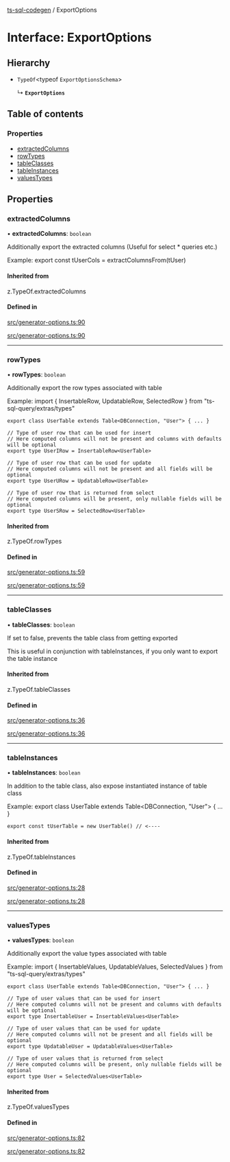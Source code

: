 [ts-sql-codegen](../README.md) / ExportOptions

# Interface: ExportOptions

## Hierarchy

- `TypeOf`<typeof `ExportOptionsSchema`\>

  ↳ **`ExportOptions`**

## Table of contents

### Properties

- [extractedColumns](ExportOptions.md#extractedcolumns)
- [rowTypes](ExportOptions.md#rowtypes)
- [tableClasses](ExportOptions.md#tableclasses)
- [tableInstances](ExportOptions.md#tableinstances)
- [valuesTypes](ExportOptions.md#valuestypes)

## Properties

### extractedColumns

• **extractedColumns**: `boolean`

Additionally export the extracted columns (Useful for select * queries etc.)

Example:
    export const tUserCols = extractColumnsFrom(tUser)

#### Inherited from

z.TypeOf.extractedColumns

#### Defined in

[src/generator-options.ts:90](https://github.com/lorefnon/ts-sql-codegen/blob/d0ec6e0/src/generator-options.ts#L90)

[src/generator-options.ts:90](https://github.com/lorefnon/ts-sql-codegen/blob/d0ec6e0/src/generator-options.ts#L90)

___

### rowTypes

• **rowTypes**: `boolean`

Additionally export the row types associated with table

Example:
    import { InsertableRow, UpdatableRow, SelectedRow } from "ts-sql-query/extras/types"

    export class UserTable extends Table<DBConnection, "User"> { ... }

    // Type of user row that can be used for insert
    // Here computed columns will not be present and columns with defaults will be optional
    export type UserIRow = InsertableRow<UserTable>

    // Type of user row that can be used for update
    // Here computed columns will not be present and all fields will be optional
    export type UserURow = UpdatableRow<UserTable>

    // Type of user row that is returned from select
    // Here computed columns will be present, only nullable fields will be optional
    export type UserSRow = SelectedRow<UserTable>

#### Inherited from

z.TypeOf.rowTypes

#### Defined in

[src/generator-options.ts:59](https://github.com/lorefnon/ts-sql-codegen/blob/d0ec6e0/src/generator-options.ts#L59)

[src/generator-options.ts:59](https://github.com/lorefnon/ts-sql-codegen/blob/d0ec6e0/src/generator-options.ts#L59)

___

### tableClasses

• **tableClasses**: `boolean`

If set to false, prevents the table class from getting exported

This is useful in conjunction with tableInstances, if you only want to
export the table instance

#### Inherited from

z.TypeOf.tableClasses

#### Defined in

[src/generator-options.ts:36](https://github.com/lorefnon/ts-sql-codegen/blob/d0ec6e0/src/generator-options.ts#L36)

[src/generator-options.ts:36](https://github.com/lorefnon/ts-sql-codegen/blob/d0ec6e0/src/generator-options.ts#L36)

___

### tableInstances

• **tableInstances**: `boolean`

In addition to the table class, also expose instantiated instance of table class

Example:
    export class UserTable extends Table<DBConnection, "User"> { ... }

    export const tUserTable = new UserTable() // <----

#### Inherited from

z.TypeOf.tableInstances

#### Defined in

[src/generator-options.ts:28](https://github.com/lorefnon/ts-sql-codegen/blob/d0ec6e0/src/generator-options.ts#L28)

[src/generator-options.ts:28](https://github.com/lorefnon/ts-sql-codegen/blob/d0ec6e0/src/generator-options.ts#L28)

___

### valuesTypes

• **valuesTypes**: `boolean`

Additionally export the value types associated with table

Example:
    import { InsertableValues, UpdatableValues, SelectedValues } from "ts-sql-query/extras/types"

    export class UserTable extends Table<DBConnection, "User"> { ... }

    // Type of user values that can be used for insert
    // Here computed columns will not be present and columns with defaults will be optional
    export type InsertableUser = InsertableValues<UserTable>

    // Type of user values that can be used for update
    // Here computed columns will not be present and all fields will be optional
    export type UpdatableUser = UpdatableValues<UserTable>

    // Type of user values that is returned from select
    // Here computed columns will be present, only nullable fields will be optional
    export type User = SelectedValues<UserTable>

#### Inherited from

z.TypeOf.valuesTypes

#### Defined in

[src/generator-options.ts:82](https://github.com/lorefnon/ts-sql-codegen/blob/d0ec6e0/src/generator-options.ts#L82)

[src/generator-options.ts:82](https://github.com/lorefnon/ts-sql-codegen/blob/d0ec6e0/src/generator-options.ts#L82)
